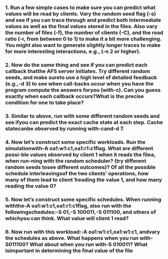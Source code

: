 ### 1. Run a few simple cases to make sure you can predict what values will be read by clients. Vary the random seed flag (-s) and see if you can trace through and predict both intermediate values as well as the final values stored in the files. Also vary the number of files (-f), the number of clients (-C), and the read ratio (-r, from between 0 to 1) to make it a bit more challenging. You might also want to generate slightly longer traces to make for more interesting interactions, e.g., (-n 2 or higher).

### 2. Now do the same thing and see if you can predict each callback thatthe AFS server initiates. Try different random seeds, and make sureto use a high level of detailed feedback (e.g.,-d 3) to see when call-backs occur when you have the program compute the answers foryou (with-c). Can you guess exactly when each callback occurs?What is the precise condition for one to take place?


### 3. Similar to above, run with some different random seeds and see ifyou can predict the exact cache state at each step. Cache statecanbe observed by running with-cand-d 7.


### 4. Now let’s construct some specific workloads. Run the simulationwith-A oa1:w1:c1,oa1:r1:c1flag. What are different possi-ble values observed by client 1 when it reads the filea, when run-ning with the random scheduler? (try different random seeds tosee different outcomes)? Of all the possible schedule interleavingsof the two clients’ operations, how many of them lead to client 1reading the value 1, and how many reading the value 0?


### 5. Now let’s construct some specific schedules. When running withthe-A oa1:w1:c1,oa1:r1:c1flag, also run with the followingschedules:-S 01,-S 100011,-S 011100, and others of whichyou can think. What value will client 1 read?


### 6. Now run with this workload:-A oa1:w1:c1,oa1:w1:c1, andvary the schedules as above. What happens when you run with-S011100? What about when you run with-S 010011? What isimportant in determining the final value of the file
